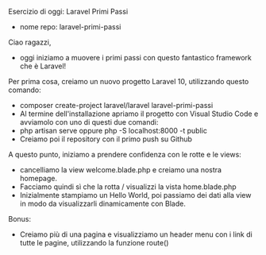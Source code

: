 Esercizio di oggi: Laravel Primi Passi
- nome repo: laravel-primi-passi

Ciao ragazzi,
- oggi iniziamo a muovere i primi passi con questo fantastico framework che è Laravel!

Per prima cosa, creiamo un nuovo progetto Laravel 10, utilizzando questo comando:
- composer create-project laravel/laravel laravel-primi-passi
- Al termine dell'installazione apriamo il progetto con Visual Studio Code e avviamolo con uno di questi due comandi:
- php artisan serve oppure php -S localhost:8000 -t public
- Creiamo poi il repository con il primo push su Github

A questo punto, iniziamo a prendere confidenza con le rotte e le views:
- cancelliamo la view welcome.blade.php e creiamo una nostra homepage.
- Facciamo quindi sì che la rotta / visualizzi la vista home.blade.php
- Inizialmente stampiamo un Hello World, poi passiamo dei dati alla view in modo da visualizzarli dinamicamente con Blade.

Bonus:
- Creiamo più di una pagina e visualizziamo un header menu con i link di tutte le pagine, utilizzando la funzione route()
